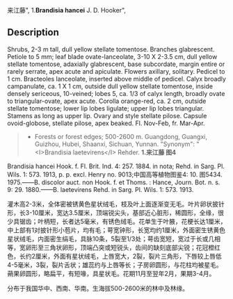 来江藤",
1.**Brandisia hancei** J. D. Hooker",

## Description
Shrubs, 2-3 m tall, dull yellow stellate tomentose. Branches glabrescent. Petiole to 5 mm; leaf blade ovate-lanceolate, 3-10 X 2-3.5 cm, dull yellow stellate tomentose, adaxially glabrescent, base subcordate, margin entire or rarely serrate, apex acute and apiculate. Flowers axillary, solitary. Pedicel to 1 cm. Bracteoles lanceolate, inserted above middle of pedicel. Calyx broadly campanulate, ca. 1 X 1 cm, outside dull yellow stellate tomentose, inside densely sericeous, 10-veined; lobes 5, ca. 1/3 of calyx length, broadly ovate to triangular-ovate, apex acute. Corolla orange-red, ca. 2 cm, outside stellate tomentose; lower lip lobes ligulate; upper lip lobes triangular. Stamens as long as upper lip. Ovary and style stellate pilose. Capsule ovoid-globose, stellate pilose, apex beaked. Fl. Nov-Feb, fr. Mar-Apr.

> * Forests or forest edges; 500-2600 m. Guangdong, Guangxi, Guizhou, Hubei, Shaanxi, Sichuan, Yunnan.
  "Synonym": "&lt;I&gt;Brandisia laetevirens&lt;/I&gt; Rehder.
**1.来江藤 图4**

Brandisia hancei Hook. f. Fl. Brit. Ind. 4: 257. 1884. in nota; Rehd. in Sarg. Pl. Wils. 1: 573. 1913, p. p. excl. Henry no. 9013;中国高等植物图鉴4: 10. 图5434. 1975.——B. discolor auct. non Hook. f. et Thoms. : Hance, Journ. Bot. n. s. 9: 29. 1880.——B. laetevirens Rehd. in Sarg. Pl. Wils. 1: 573. 1913.

灌木高2-3米，全体密被锈黄色星状绒毛，枝及叶上面逐渐变无毛。叶片卵状披针形，长3-10厘米，宽达3.5厘米，顶端锐尖头，基部近心脏形，稀圆形，全缘，很少具锯齿；叶柄短，长者达5毫米，有锈色绒毛。花单生于叶腋，花梗长达1厘米，中上部有1对披针形小苞片，均有毛；萼宽钟形，长宽均约1厘米，外面密生锈黄色星状绒毛，内面密生绢毛，具脉10条，5裂至1/3处；萼齿宽短，宽过于长或几相等，宽卵形至三角状卵形，顶端凸突或短锐头，齿间的缺刻底部尖锐；花冠橙红色，长约2厘米，外面有星状绒毛，上唇宽大，2裂，裂片三角形，下唇较上唇低4-5毫米，3裂，裂片舌状；雄蕊约与上唇等长；子房卵圆形，与花柱均被星毛。蒴果卵圆形，略扁平，有短喙，具星状毛。花期11月至翌年2月，果期3-4月。

分布于我国华中、西南、华南。生海拔500-2600米的林中及林缘。
